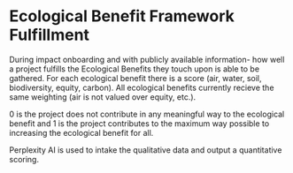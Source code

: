 # Ecological Benefit Framework Fulfillment

During impact onboarding and with publicly available information- how well a project fulfills the Ecological Benefits they touch upon is able to be gathered. For each ecological benefit there is a score (air, water, soil, biodiversity, equity, carbon). All ecological benefits currently recieve the same weighting (air is not valued over equity, etc.).&#x20;

0 is the project does not contribute in any meaningful way to the ecological benefit and 1 is the project contributes to the maximum way possible to increasing the ecological benefit for all.&#x20;

Perplexity AI is used to intake the qualitative data and output a quantitative scoring.&#x20;
